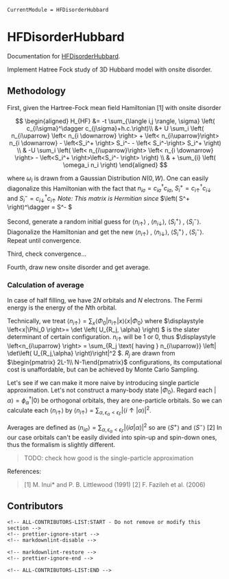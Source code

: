 ```@meta
CurrentModule = HFDisorderHubbard
```

# HFDisorderHubbard

Documentation for [HFDisorderHubbard](https://github.com/hz-xiaxz/HFDisorderHubbard.jl).

Implement Hatree Fock study of 3D Hubbard model with onsite disorder.

## Methodology

First, given the Hartree-Fock mean field Hamiltonian [1] with onsite disorder

$$
\begin{aligned}
H_{HF} &= -t \sum_{\langle i,j \rangle, \sigma} \left(  c_{i\sigma}^\dagger c_{j\sigma}+h.c.\right)\\
  &+ U \sum_i \left( n_{i\uparrow} \left< n_{i \downarrow} \right> + \left< n_{i\uparrow}\right> n_{i \downarrow} - \left<S_i^+ \right> S_i^-  - \left< S_i^-\right> S_i^+ \right) \\
& -U \sum_i \left(   \left< n_{i\uparrow}\right> \left< n_{i \downarrow} \right> - \left<S_i^+ \right>\left<S_i^- \right> \right) \\
& + \sum_{i} \left( \omega_i n_i \right)
\end{aligned}
$$

where $\omega_i$ is drawn from a Gaussian Distribution $N(0,W)$. One can easily diagonalize this Hamiltonian with the fact that $n_{i\sigma}=c^\dagger_{i\sigma}c_{i\sigma}$, $S^+_{i} = c^\dagger_{i\uparrow}c_{i\downarrow}$ and $S^-_{i} = c^\dagger_{i\downarrow}c_{i\uparrow}$ *Note: This matrix is Hermitian since* $\left( S^+ \right)^\dagger = S^- $

Second, generate a random initial guess for $\left<n_{i\uparrow} \right>$ , $\left<n_{i\downarrow} \right>$, $\left<S_i^+ \right>$ , $\left<S_i^- \right>$. Diagonalize the Hamiltonian and get the new $\left<n_{i\uparrow} \right>$ , $\left<n_{i\downarrow} \right>$, $\left<S_i^+ \right>$ , $\left<S_i^- \right>$. Repeat until convergence.

Third, check convergence...

Fourth, draw new onsite disorder and get average.

### Calculation of average

In case of half filling, we have $2N$ orbitals and $N$ electrons. The Fermi energy is the energy of the $N$th orbital.

Technically, we treat $\displaystyle \left<n_{i↑} \right> = \sum_{x}\left<\Phi_0|n_{i\uparrow} \left|x\left>\right<x \right|\Phi_0\right>$ where $\displaystyle \left<x|\Phi_0 \right>= \det \left( U_{R_j, \alpha} \right) $ is the slater determinant of certain configuration. $n_{i\uparrow}$ will be 1 or 0, thus $\displaystyle \left<n_{i\uparrow} \right> = \sum_{R_j \text{ having } n_{i\uparrow}} \left|   \det\left( U_{R_j,\alpha} \right)\right|^2 $. $R_j$ are drawn from $\begin{pmatrix} 2L-1\\ N-1\end{pmatrix}$ configurations, its computational cost is unaffordable, but can be achieved by Monte Carlo Sampling.

Let's see if we can make it more naive by introducing single particle approximation. Let's not construct a many-body state $\left| \Phi_0 \right>$. Regard each $\left|\alpha\right> = \phi_\alpha^\dagger \left|0\right>$ be orthogonal orbitals, they are one-particle orbitals. So we can calculate each $\left<n_{i\uparrow} \right>$ by $\displaystyle \left<n_{i\uparrow} \right> = \sum_{\alpha, \epsilon_{\alpha }<\epsilon_{F}} \left| \left   <i\uparrow |\alpha \right>\right|^2$.

Averages are defined as $\displaystyle \left< n_{i\sigma} \right> = \sum_{\alpha, \epsilon_{\alpha }<\epsilon_{F}} \left| \left   <i\sigma |\alpha \right>\right|^2$ so are $\left<S^+ \right>$ and $\left<S^- \right>$ [2] In our case orbitals can't be easily divided into spin-up and spin-down ones, thus the formalism is slightly different.

> TODO: check how good is the single-particle approximation

References:
> [1] M. Inui* and P. B. Littlewood (1991)
> [2] F. Fazileh et al. (2006)

## Contributors

```@raw html
<!-- ALL-CONTRIBUTORS-LIST:START - Do not remove or modify this section -->
<!-- prettier-ignore-start -->
<!-- markdownlint-disable -->

<!-- markdownlint-restore -->
<!-- prettier-ignore-end -->

<!-- ALL-CONTRIBUTORS-LIST:END -->
```
